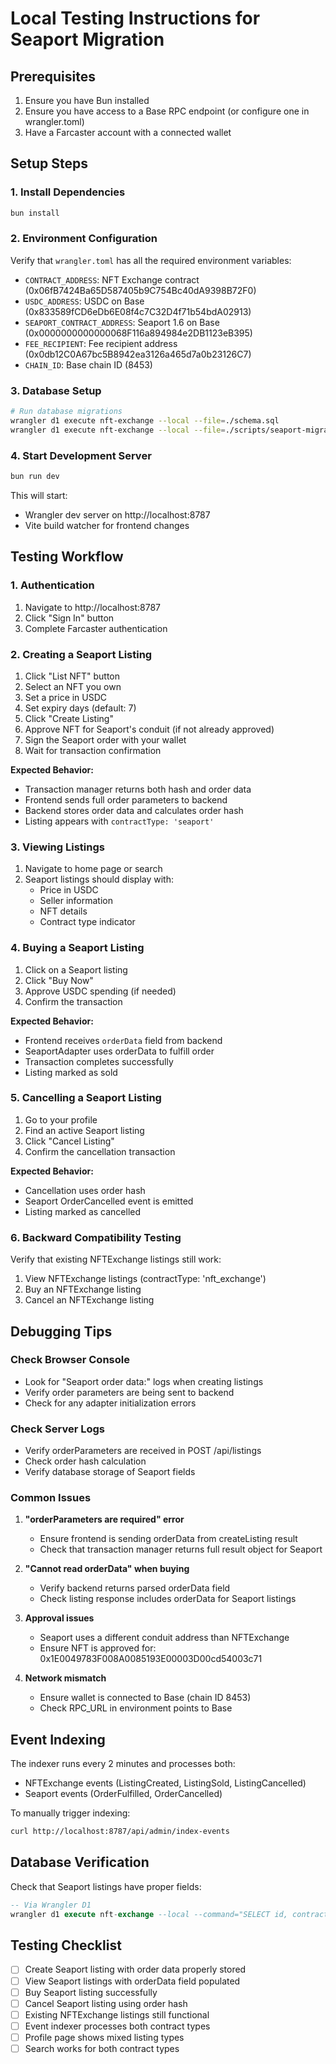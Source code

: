 # Local Testing Instructions for Seaport Migration

## Prerequisites
1. Ensure you have Bun installed
2. Ensure you have access to a Base RPC endpoint (or configure one in wrangler.toml)
3. Have a Farcaster account with a connected wallet

## Setup Steps

### 1. Install Dependencies
```bash
bun install
```

### 2. Environment Configuration
Verify that `wrangler.toml` has all the required environment variables:
- `CONTRACT_ADDRESS`: NFT Exchange contract (0x06fB7424Ba65D587405b9C754Bc40dA9398B72F0)
- `USDC_ADDRESS`: USDC on Base (0x833589fCD6eDb6E08f4c7C32D4f71b54bdA02913)
- `SEAPORT_CONTRACT_ADDRESS`: Seaport 1.6 on Base (0x0000000000000068F116a894984e2DB1123eB395)
- `FEE_RECIPIENT`: Fee recipient address (0x0db12C0A67bc5B8942ea3126a465d7a0b23126C7)
- `CHAIN_ID`: Base chain ID (8453)

### 3. Database Setup
```bash
# Run database migrations
wrangler d1 execute nft-exchange --local --file=./schema.sql
wrangler d1 execute nft-exchange --local --file=./scripts/seaport-migration.sql
```

### 4. Start Development Server
```bash
bun run dev
```

This will start:
- Wrangler dev server on http://localhost:8787
- Vite build watcher for frontend changes

## Testing Workflow

### 1. Authentication
1. Navigate to http://localhost:8787
2. Click "Sign In" button
3. Complete Farcaster authentication

### 2. Creating a Seaport Listing
1. Click "List NFT" button
2. Select an NFT you own
3. Set a price in USDC
4. Set expiry days (default: 7)
5. Click "Create Listing"
6. Approve NFT for Seaport's conduit (if not already approved)
7. Sign the Seaport order with your wallet
8. Wait for transaction confirmation

**Expected Behavior:**
- Transaction manager returns both hash and order data
- Frontend sends full order parameters to backend
- Backend stores order data and calculates order hash
- Listing appears with `contractType: 'seaport'`

### 3. Viewing Listings
1. Navigate to home page or search
2. Seaport listings should display with:
   - Price in USDC
   - Seller information
   - NFT details
   - Contract type indicator

### 4. Buying a Seaport Listing
1. Click on a Seaport listing
2. Click "Buy Now"
3. Approve USDC spending (if needed)
4. Confirm the transaction

**Expected Behavior:**
- Frontend receives `orderData` field from backend
- SeaportAdapter uses orderData to fulfill order
- Transaction completes successfully
- Listing marked as sold

### 5. Cancelling a Seaport Listing
1. Go to your profile
2. Find an active Seaport listing
3. Click "Cancel Listing"
4. Confirm the cancellation transaction

**Expected Behavior:**
- Cancellation uses order hash
- Seaport OrderCancelled event is emitted
- Listing marked as cancelled

### 6. Backward Compatibility Testing
Verify that existing NFTExchange listings still work:
1. View NFTExchange listings (contractType: 'nft_exchange')
2. Buy an NFTExchange listing
3. Cancel an NFTExchange listing

## Debugging Tips

### Check Browser Console
- Look for "Seaport order data:" logs when creating listings
- Verify order parameters are being sent to backend
- Check for any adapter initialization errors

### Check Server Logs
- Verify orderParameters are received in POST /api/listings
- Check order hash calculation
- Verify database storage of Seaport fields

### Common Issues

1. **"orderParameters are required" error**
   - Ensure frontend is sending orderData from createListing result
   - Check that transaction manager returns full result object for Seaport

2. **"Cannot read orderData" when buying**
   - Verify backend returns parsed orderData field
   - Check listing response includes orderData for Seaport listings

3. **Approval issues**
   - Seaport uses a different conduit address than NFTExchange
   - Ensure NFT is approved for: 0x1E0049783F008A0085193E00003D00cd54003c71

4. **Network mismatch**
   - Ensure wallet is connected to Base (chain ID 8453)
   - Check RPC_URL in environment points to Base

## Event Indexing
The indexer runs every 2 minutes and processes both:
- NFTExchange events (ListingCreated, ListingSold, ListingCancelled)
- Seaport events (OrderFulfilled, OrderCancelled)

To manually trigger indexing:
```bash
curl http://localhost:8787/api/admin/index-events
```

## Database Verification
Check that Seaport listings have proper fields:
```sql
-- Via Wrangler D1
wrangler d1 execute nft-exchange --local --command="SELECT id, contract_type, order_hash, blockchain_listing_id FROM listings WHERE contract_type = 'seaport'"
```

## Testing Checklist
- [ ] Create Seaport listing with order data properly stored
- [ ] View Seaport listings with orderData field populated
- [ ] Buy Seaport listing successfully
- [ ] Cancel Seaport listing using order hash
- [ ] Existing NFTExchange listings still functional
- [ ] Event indexer processes both contract types
- [ ] Profile page shows mixed listing types
- [ ] Search works for both contract types